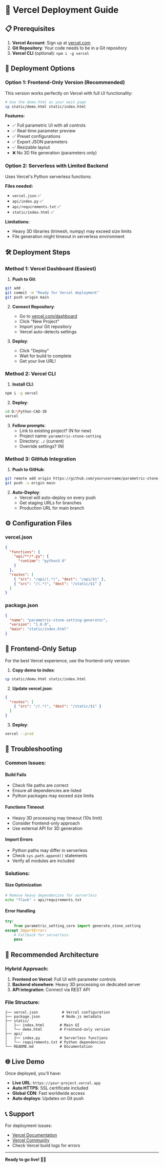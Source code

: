# 🚀 Vercel Deployment Guide

## 📋 Prerequisites

1. **Vercel Account**: Sign up at [vercel.com](https://vercel.com)
2. **Git Repository**: Your code needs to be in a Git repository
3. **Vercel CLI** (optional): `npm i -g vercel`

## 🎯 Deployment Options

### **Option 1: Frontend-Only Version (Recommended)**

This version works perfectly on Vercel with full UI functionality:

```bash
# Use the demo.html as your main page
cp static/demo.html static/index.html
```

**Features:**
- ✅ Full parametric UI with all controls
- ✅ Real-time parameter preview
- ✅ Preset configurations
- ✅ Export JSON parameters
- ✅ Resizable layout
- ❌ No 3D file generation (parameters only)

### **Option 2: Serverless with Limited Backend**

Uses Vercel's Python serverless functions:

**Files needed:**
- `vercel.json` ✅
- `api/index.py` ✅
- `api/requirements.txt` ✅
- `static/index.html` ✅

**Limitations:**
- Heavy 3D libraries (trimesh, numpy) may exceed size limits
- File generation might timeout in serverless environment

## 🛠️ Deployment Steps

### **Method 1: Vercel Dashboard (Easiest)**

1. **Push to Git**:
```bash
git add .
git commit -m "Ready for Vercel deployment"
git push origin main
```

2. **Connect Repository**:
   - Go to [vercel.com/dashboard](https://vercel.com/dashboard)
   - Click "New Project"
   - Import your Git repository
   - Vercel auto-detects settings

3. **Deploy**:
   - Click "Deploy"
   - Wait for build to complete
   - Get your live URL!

### **Method 2: Vercel CLI**

1. **Install CLI**:
```bash
npm i -g vercel
```

2. **Deploy**:
```bash
cd D:\Python-CAD-3D
vercel
```

3. **Follow prompts**:
   - Link to existing project? (N for new)
   - Project name: `parametric-stone-setting`
   - Directory: `./` (current)
   - Override settings? (N)

### **Method 3: GitHub Integration**

1. **Push to GitHub**:
```bash
git remote add origin https://github.com/yourusername/parametric-stone-setting.git
git push -u origin main
```

2. **Auto-Deploy**:
   - Vercel will auto-deploy on every push
   - Get staging URLs for branches
   - Production URL for main branch

## ⚙️ Configuration Files

### **vercel.json**
```json
{
  "functions": {
    "api/**/*.py": {
      "runtime": "python3.9"
    }
  },
  "routes": [
    { "src": "/api/(.*)", "dest": "/api/$1" },
    { "src": "/(.*)", "dest": "/static/$1" }
  ]
}
```

### **package.json**
```json
{
  "name": "parametric-stone-setting-generator",
  "version": "1.0.0",
  "main": "static/index.html"
}
```

## 🎨 Frontend-Only Setup

For the best Vercel experience, use the frontend-only version:

1. **Copy demo to index**:
```bash
cp static/demo.html static/index.html
```

2. **Update vercel.json**:
```json
{
  "routes": [
    { "src": "/(.*)", "dest": "/static/$1" }
  ]
}
```

3. **Deploy**:
```bash
vercel --prod
```

## 🔧 Troubleshooting

### **Common Issues:**

#### **Build Fails**
- Check file paths are correct
- Ensure all dependencies are listed
- Python packages may exceed size limits

#### **Functions Timeout**
- Heavy 3D processing may timeout (10s limit)
- Consider frontend-only approach
- Use external API for 3D generation

#### **Import Errors**
- Python paths may differ in serverless
- Check `sys.path.append()` statements
- Verify all modules are included

### **Solutions:**

#### **Size Optimization**
```bash
# Remove heavy dependencies for serverless
echo "flask" > api/requirements.txt
```

#### **Error Handling**
```python
try:
    from parametric_setting_core import generate_stone_setting
except ImportError:
    # Fallback for serverless
    pass
```

## 🎯 Recommended Architecture

### **Hybrid Approach:**

1. **Frontend on Vercel**: Full UI with parameter controls
2. **Backend elsewhere**: Heavy 3D processing on dedicated server
3. **API integration**: Connect via REST API

### **File Structure:**
```
├── vercel.json           # Vercel configuration
├── package.json          # Node.js metadata
├── static/
│   ├── index.html       # Main UI
│   └── demo.html        # Frontend-only version
├── api/
│   ├── index.py         # Serverless functions
│   └── requirements.txt # Python dependencies
└── README.md            # Documentation
```

## 🌐 Live Demo

Once deployed, you'll have:

- **Live URL**: `https://your-project.vercel.app`
- **Auto HTTPS**: SSL certificate included
- **Global CDN**: Fast worldwide access
- **Auto deploys**: Updates on Git push

## 📞 Support

For deployment issues:
- [Vercel Documentation](https://vercel.com/docs)
- [Vercel Community](https://github.com/vercel/vercel/discussions)
- Check Vercel build logs for errors

---

**Ready to go live! 🚀✨**